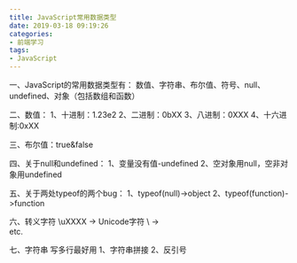 ```yaml
---
title: JavaScript常用数据类型
date: 2019-03-18 09:19:26
categories: 
- 前端学习
tags:
- JavaScript
---
```

一、JavaScript的常用数据类型有：
数值、字符串、布尔值、符号、null、undefined、对象（包括数组和函数）

二、数值：
1、十进制：1.23e2
2、二进制：0bXX
3、八进制：0XXX
4、十六进制:0xXX

三、布尔值：true&false

四、关于null和undefined：
1、变量没有值-undefined
2、空对象用null，空非对象用undefined

五、关于两处typeof的两个bug：
1、typeof(null)->object
2、typeof(function)->function

六、转义字符
\uXXXX -> Unicode字符
\\ -> \
etc.

七、字符串
写多行最好用
1、字符串拼接
2、反引号
